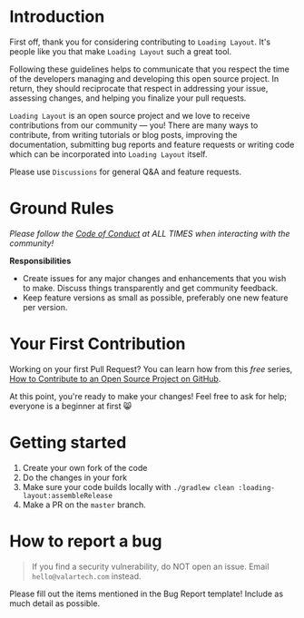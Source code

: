 # Introduction

First off, thank you for considering contributing to `Loading Layout`. It's people like you that make `Loading Layout` such a great tool.

Following these guidelines helps to communicate that you respect the time of the developers managing and developing this open source project. In return, they should reciprocate that respect in addressing your issue, assessing changes, and helping you finalize your pull requests.

`Loading Layout` is an open source project and we love to receive contributions from our community — you! There are many ways to contribute, from writing tutorials or blog posts, improving the documentation, submitting bug reports and feature requests or writing code which can be incorporated into `Loading Layout` itself.

Please use `Discussions` for general Q&A and feature requests. 

# Ground Rules
*Please follow the [Code of Conduct](CODE_OF_CONDUCT.md) at ALL TIMES when interacting with the community!*

**Responsibilities**
* Create issues for any major changes and enhancements that you wish to make. Discuss things transparently and get community feedback.
* Keep feature versions as small as possible, preferably one new feature per version.

# Your First Contribution

Working on your first Pull Request? You can learn how from this *free* series, [How to Contribute to an Open Source Project on GitHub](https://egghead.io/series/how-to-contribute-to-an-open-source-project-on-github).

At this point, you're ready to make your changes! Feel free to ask for help; everyone is a beginner at first :smile_cat:

# Getting started

1. Create your own fork of the code
2. Do the changes in your fork
3. Make sure your code builds locally with `./gradlew clean :loading-layout:assembleRelease`
4. Make a PR on the `master` branch.

# How to report a bug
> If you find a security vulnerability, do NOT open an issue. Email `hello@valartech.com` instead.

Please fill out the items mentioned in the Bug Report template! Include as much detail as possible.
